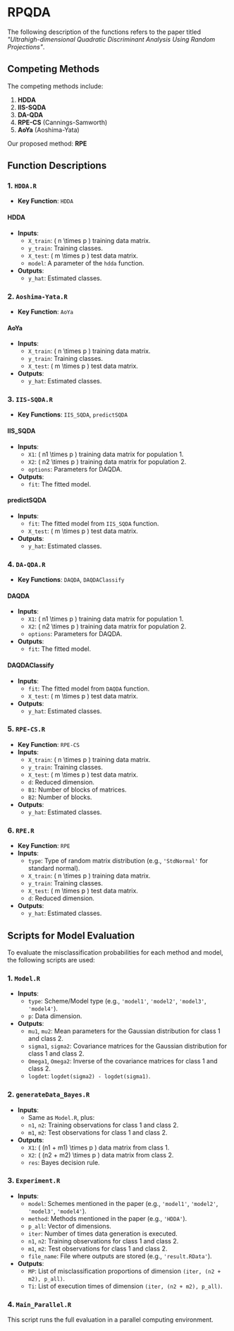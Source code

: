 # RPQDA

The following description of the functions refers to the paper titled *"Ultrahigh-dimensional Quadratic Discriminant Analysis Using Random Projections"*.

## Competing Methods
The competing methods include:
1. **HDDA**
2. **IIS-SQDA**
3. **DA-QDA**
4. **RPE-CS** (Cannings-Samworth)
5. **AoYa** (Aoshima-Yata)

Our proposed method: **RPE**

## Function Descriptions

### 1. `HDDA.R`
- **Key Function**: `HDDA`
#### **HDDA**
- **Inputs**:
  - `X_train`: \( n \times p \) training data matrix.
  - `y_train`: Training classes.
  - `X_test`: \( m \times p \) test data matrix.
  - `model`: A parameter of the `hdda` function.
- **Outputs**:
  - `y_hat`: Estimated classes.

### 2. `Aoshima-Yata.R`
- **Key Function**: `AoYa`
#### **AoYa**
- **Inputs**:
  - `X_train`: \( n \times p \) training data matrix.
  - `y_train`: Training classes.
  - `X_test`: \( m \times p \) test data matrix.
- **Outputs**:
  - `y_hat`: Estimated classes.

### 3. `IIS-SQDA.R`
- **Key Functions**: `IIS_SQDA`, `predictSQDA`
#### **IIS_SQDA**
- **Inputs**:
  - `X1`: \( n1 \times p \) training data matrix for population 1.
  - `X2`: \( n2 \times p \) training data matrix for population 2.
  - `options`: Parameters for DAQDA.
- **Outputs**:
  - `fit`: The fitted model.

#### **predictSQDA**
- **Inputs**:
  - `fit`: The fitted model from `IIS_SQDA` function.
  - `X_test`: \( m \times p \) test data matrix.
- **Outputs**:
  - `y_hat`: Estimated classes.

### 4. `DA-QDA.R`
- **Key Functions**: `DAQDA`, `DAQDAClassify`

#### **DAQDA**
- **Inputs**:
  - `X1`: \( n1 \times p \) training data matrix for population 1.
  - `X2`: \( n2 \times p \) training data matrix for population 2.
  - `options`: Parameters for DAQDA.
- **Outputs**:
  - `fit`: The fitted model.

#### **DAQDAClassify**
- **Inputs**:
  - `fit`: The fitted model from `DAQDA` function.
  - `X_test`: \( m \times p \) test data matrix.
- **Outputs**:
  - `y_hat`: Estimated classes.

### 5. `RPE-CS.R`
- **Key Function**: `RPE-CS`
- **Inputs**:
  - `X_train`: \( n \times p \) training data matrix.
  - `y_train`: Training classes.
  - `X_test`: \( m \times p \) test data matrix.
  - `d`: Reduced dimension.
  - `B1`: Number of blocks of matrices.
  - `B2`: Number of blocks.
- **Outputs**:
  - `y_hat`: Estimated classes.

### 6. `RPE.R`
- **Key Function**: `RPE`
- **Inputs**:
  - `type`: Type of random matrix distribution (e.g., `'StdNormal'` for standard normal).
  - `X_train`: \( n \times p \) training data matrix.
  - `y_train`: Training classes.
  - `X_test`: \( m \times p \) test data matrix.
  - `d`: Reduced dimension.
- **Outputs**:
  - `y_hat`: Estimated classes.

## Scripts for Model Evaluation
To evaluate the misclassification probabilities for each method and model, the following scripts are used:

### 1. `Model.R`
- **Inputs**:
  - `type`: Scheme/Model type (e.g., `'model1'`, `'model2'`, `'model3'`, `'model4'`).
  - `p`: Data dimension.
- **Outputs**:
  - `mu1`, `mu2`: Mean parameters for the Gaussian distribution for class 1 and class 2.
  - `sigma1`, `sigma2`: Covariance matrices for the Gaussian distribution for class 1 and class 2.
  - `Omega1`, `Omega2`: Inverse of the covariance matrices for class 1 and class 2.
  - `logdet`: `logdet(sigma2) - logdet(sigma1)`.

### 2. `generateData_Bayes.R`
- **Inputs**:
  - Same as `Model.R`, plus:
  - `n1`, `n2`: Training observations for class 1 and class 2.
  - `m1`, `m2`: Test observations for class 1 and class 2.
- **Outputs**:
  - `X1`: \( (n1 + m1) \times p \) data matrix from class 1.
  - `X2`: \( (n2 + m2) \times p \) data matrix from class 2.
  - `res`: Bayes decision rule.

### 3. `Experiment.R`
- **Inputs**:
  - `model`: Schemes mentioned in the paper (e.g., `'model1'`, `'model2'`, `'model3'`, `'model4'`).
  - `method`: Methods mentioned in the paper (e.g., `'HDDA'`).
  - `p_all`: Vector of dimensions.
  - `iter`: Number of times data generation is executed.
  - `n1`, `n2`: Training observations for class 1 and class 2.
  - `m1`, `m2`: Test observations for class 1 and class 2.
  - `file_name`: File where outputs are stored (e.g., `'result.RData'`).
- **Outputs**:
  - `MP`: List of misclassification proportions of dimension `(iter, (n2 + m2), p_all)`.
  - `Ti`: List of execution times of dimension `(iter, (n2 + m2), p_all)`.

### 4. `Main_Parallel.R`
This script runs the full evaluation in a parallel computing environment.
